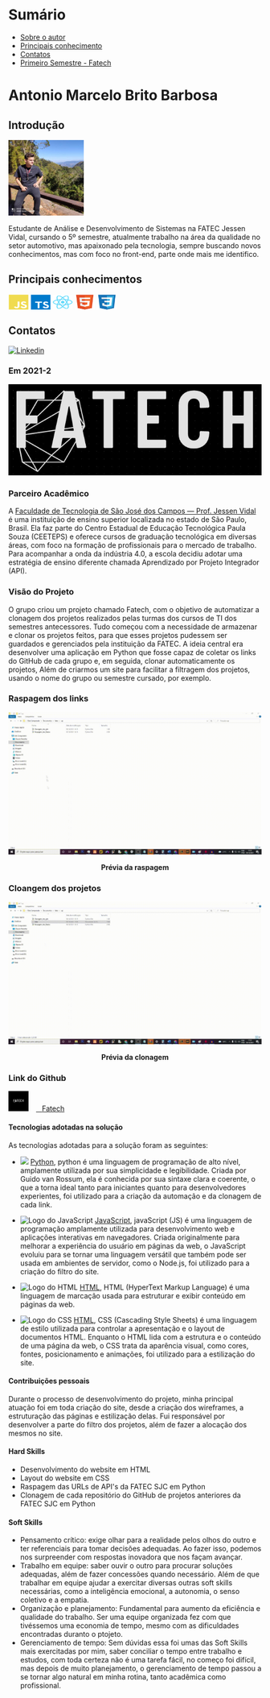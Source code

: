 # Sumário

* [Sobre o autor](#introdução)
* [Principais conhecimento](#Principais-conhecimentos)
* [Contatos](#contatos)
* [Primeiro Semestre - Fatech](#em-2021-2)


# Antonio Marcelo Brito Barbosa

## Introdução
<div>
	<img src="/img/antonio.jpg" alt="Foto de perfil" width=150 height=150 />
	<p>Estudante de Análise e Desenvolvimento de Sistemas na FATEC Jessen Vidal, cursando o 5º semestre, atualmente trabalho na área da qualidade no setor automotivo, mas apaixonado pela tecnologia, sempre buscando novos conhecimentos, mas com foco no front-end, parte onde mais me identifico.</p>
</div>

## Principais conhecimentos
<div> 
  <img align="center" alt="Js" height="30" width="40" src="https://raw.githubusercontent.com/devicons/devicon/master/icons/javascript/javascript-plain.svg">
  <img align="center" alt="Ts" height="30" width="40" src="https://raw.githubusercontent.com/devicons/devicon/master/icons/typescript/typescript-plain.svg">
  <img align="center" alt="React" height="30" width="40" src="https://raw.githubusercontent.com/devicons/devicon/master/icons/react/react-original.svg">
  <img align="center" alt="HTML" height="30" width="40" src="https://raw.githubusercontent.com/devicons/devicon/master/icons/html5/html5-original.svg">
  <img align="center" alt="CSS" height="30" width="40" src="https://raw.githubusercontent.com/devicons/devicon/master/icons/css3/css3-original.svg">
</div>

## Contatos

[![Linkedin](https://img.shields.io/badge/LinkedIn-0077B5?style=for-the-badge&logo=linkedin&logoColor=white)](https://www.linkedin.com/in/antonio-marcelo-9a5b68181/) 


### Em 2021-2
![Logo do projeto](/img/logo.jpeg)

### Parceiro Acadêmico

A [Faculdade de Tecnologia de São José dos Campos — Prof. Jessen Vidal](https://fatecsjc-prd.azurewebsites.net/) é uma instituição de ensino superior localizada no estado de São Paulo, Brasil. Ela faz parte do Centro Estadual de Educação Tecnológica Paula Souza (CEETEPS) e oferece cursos de graduação tecnológica em diversas áreas, com foco na formação de profissionais para o mercado de trabalho.
Para acompanhar a onda da indústria 4.0, a escola decidiu adotar uma estratégia de ensino diferente chamada Aprendizado por Projeto Integrador (API).

### Visão do Projeto

O grupo criou um projeto chamado Fatech, com o objetivo de automatizar a clonagem dos projetos realizados pelas turmas dos cursos de TI dos semestres antecessores. Tudo começou com a necessidade de armazenar e clonar os projetos feitos, para que esses projetos pudessem ser guardados e gerenciados pela instituição da FATEC. A ideia central era desenvolver uma aplicação em Python que fosse capaz de coletar os links do GitHub de cada grupo e, em seguida, clonar automaticamente os projetos, Além de criarmos um site para facilitar a filtragem dos projetos, usando o nome do grupo ou semestre cursado, por exemplo.

### Raspagem dos links
<p align="center">
	<img src="/img/raspagem.gif" alt="Prévia da solução">
	<p align="center"><strong>Prévia da raspagem</strong></p>
</p>

### Cloangem dos projetos
<p align="center">
	<img src="/img/clonagem.gif" alt="Prévia da solução">
	<p align="center"><strong>Prévia da clonagem</strong></p>
</p>


### Link do Github
<a href="https://github.com/Grupo-4-Fatech/API-1Semestre" target="_blank"><img src="/img/logoGit.png" alt="Logo do Github" width="40" style="margin: 0px 15px 0px 0px;" /><span>&nbsp;&nbsp;&nbsp;</span><span>Fatech</span></a>

#### Tecnologias adotadas na solução

As tecnologias adotadas para a solução foram as seguintes:  
* <img src="https://cdn.jsdelivr.net/gh/devicons/devicon/icons/python/python-original.svg" width="200" /> [Python](https://www.python.org/), python é uma linguagem de programação de alto nível, amplamente utilizada por sua simplicidade e legibilidade. Criada por Guido van Rossum, ela é conhecida por sua sintaxe clara e coerente, o que a torna ideal tanto para iniciantes quanto para desenvolvedores experientes, foi utilizado para a criação da automação e da clonagem de cada link.

* <img src="https://cdn.jsdelivr.net/gh/devicons/devicon/icons/javascript/javascript-original.svg" alt="Logo do JavaScript" width="200" /> [JavaScript](https://developer.mozilla.org/pt-BR/docs/Web/JavaScript), javaScript (JS) é uma linguagem de programação amplamente utilizada para desenvolvimento web e aplicações interativas em navegadores. Criada originalmente para melhorar a experiência do usuário em páginas da web, o JavaScript evoluiu para se tornar uma linguagem versátil que também pode ser usada em ambientes de servidor, como o Node.js, foi utilizado para a criação do filtro do site.

* <img src="https://img.freepik.com/icones-gratis/html-5_318-674234.jpg" alt="Logo do HTML" width="200" /> [HTML](https://developer.mozilla.org/pt-BR/docs/Web/HTML), HTML (HyperText Markup Language) é uma linguagem de marcação usada para estruturar e exibir conteúdo em páginas da web.
* <img src="https://logospng.org/download/css-3/logo-css-3-2048.png" alt="Logo do CSS" width="200" /> [HTML](https://developer.mozilla.org/pt-BR/docs/Web/HTML), CSS (Cascading Style Sheets) é uma linguagem de estilo utilizada para controlar a apresentação e o layout de documentos HTML. Enquanto o HTML lida com a estrutura e o conteúdo de uma página da web, o CSS trata da aparência visual, como cores, fontes, posicionamento e animações, foi utilizado para a estilização do site.


#### Contribuições pessoais

Durante o processo de desenvolvimento do projeto, minha principal atuação foi em toda criação do site, desde a criação dos wireframes, a estruturação das páginas e estilização delas.
Fui responsável por desenvolver a parte do filtro dos projetos, além de fazer a alocação dos mesmos no site.

#### Hard Skills

* Desenvolvimento do website em HTML
* Layout do website em CSS
* Raspagem das URLs de API's da FATEC SJC em Python
* Clonagem de cada repositório do GitHub de projetos anteriores da FATEC SJC em Python


#### Soft Skills  

* Pensamento crítico: exige olhar para a realidade pelos olhos do outro e ter referenciais para tomar decisões adequadas. Ao fazer isso, podemos nos surpreender com respostas inovadora que nos façam avançar. 
* Trabalho em equipe: saber ouvir o outro para procurar soluções adequadas, além de fazer concessões quando necessário. Além de que trabalhar em equipe ajudar a exercitar diversas outras soft skills necessárias, como a inteligência emocional, a autonomia, o senso coletivo e a empatia.
* Organização e planejamento: Fundamental para aumento da eficiência e qualidade do trabalho. Ser uma equipe organizada fez com que tivéssemos uma economia de tempo, mesmo com as dificuldades encontradas duranto o ptojeto. 
* Gerenciamento de tempo: Sem dúvidas essa foi umas das Soft Skills mais exercitadas por mim, saber conciliar o tempo entre trabalho e estudos, com toda certeza não é uma tarefa fácil, no começo foi difícil, mas depois de muito planejamento, o gerenciamento de tempo passou a se tornar algo natural em minha rotina, tanto acadêmica como profissional. 

##
